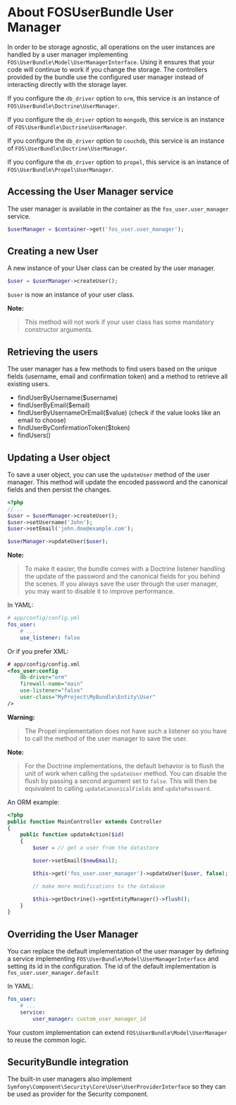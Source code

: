 About FOSUserBundle User Manager
================================

In order to be storage agnostic, all operations on the user instances are
handled by a user manager implementing `FOS\UserBundle\Model\UserManagerInterface`.
Using it ensures that your code will continue to work if you change the storage.
The controllers provided by the bundle use the configured user manager instead
of interacting directly with the storage layer.

If you configure the `db_driver` option to `orm`, this service is an instance
of `FOS\UserBundle\Doctrine\UserManager`.

If you configure the `db_driver` option to `mongodb`, this service is an
instance of `FOS\UserBundle\Doctrine\UserManager`.

If you configure the `db_driver` option to `couchdb`, this service is an
instance of `FOS\UserBundle\Doctrine\UserManager`.

If you configure the `db_driver` option to `propel`, this service is an instance
of `FOS\UserBundle\Propel\UserManager`.

## Accessing the User Manager service

The user manager is available in the container as the `fos_user.user_manager`
service.

``` php
$userManager = $container->get('fos_user.user_manager');
```

## Creating a new User

A new instance of your User class can be created by the user manager.

``` php
$user = $userManager->createUser();
```

`$user` is now an instance of your user class.

**Note:**

> This method will not work if your user class has some mandatory constructor
> arguments.

## Retrieving the users

The user manager has a few methods to find users based on the unique fields
(username, email and confirmation token) and a method to retrieve all existing
users.

- findUserByUsername($username)
- findUserByEmail($email)
- findUserByUsernameOrEmail($value)  (check if the value looks like an email to choose)
- findUserByConfirmationToken($token)
- findUsers()

## Updating a User object

To save a user object, you can use the `updateUser` method of the user manager.
This method will update the encoded password and the canonical fields and
then persist the changes.

``` php
<?php
//...
$user = $userManager->createUser();
$user->setUsername('John');
$user->setEmail('john.doe@example.com');

$userManager->updateUser($user);
```

**Note:**

> To make it easier, the bundle comes with a Doctrine listener handling the
> update of the password and the canonical fields for you behind the scenes.
> If you always save the user through the user manager, you may want to disable
> it to improve performance.

In YAML:

``` yaml
# app/config/config.yml
fos_user:
    # ...
    use_listener: false
```

Or if you prefer XML:

``` xml
# app/config/config.xml
<fos_user:config
    db-driver="orm"
    firewall-name="main"
    use-listener="false"
    user-class="MyProject\MyBundle\Entity\User"
/>
```

**Warning:**

> The Propel implementation does not have such a listener so you have to
> call the method of the user manager to save the user.

**Note:**

> For the Doctrine implementations, the default behavior is to flush the
> unit of work when calling the `updateUser` method. You can disable the
> flush by passing a second argument set to `false`.
> This will then be equivalent to calling `updateCanonicalFields` and
> `updatePassword`.

An ORM example:

``` php
<?php
public function MainController extends Controller
{
    public function updateAction($id)
    {
        $user = // get a user from the datastore

        $user->setEmail($newEmail);

        $this->get('fos_user.user_manager')->updateUser($user, false);

        // make more modifications to the database

        $this->getDoctrine()->getEntityManager()->flush();
    }
}
```

## Overriding the User Manager

You can replace the default implementation of the user manager by defining
a service implementing `FOS\UserBundle\Model\UserManagerInterface` and
setting its id in the configuration.
The id of the default implementation is `fos_user.user_manager.default`

In YAML:

``` yaml
fos_user:
    # ...
    service:
        user_manager: custom_user_manager_id
```

Your custom implementation can extend `FOS\UserBundle\Model\UserManager`
to reuse the common logic.

## SecurityBundle integration

The built-in user managers also implement `Symfony\Component\Security\Core\User\UserProviderInterface`
so they can be used as provider for the Security component.
